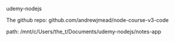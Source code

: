 udemy-nodejs

The github repo: github.com/andrewjmead/node-course-v3-code

path: /mnt/c/Users/the_t/Documents/udemy-nodejs/notes-app